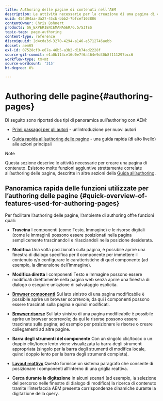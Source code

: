 ```yaml
---
title: Authoring delle pagine di contenuti nell’AEM
description: Le attività necessarie per la creazione di una pagina di contenuto.
uuid: 454d94aa-da27-45cb-bbb2-7bfcef103806
contentOwner: Chris Bohnert
products: SG_EXPERIENCEMANAGER/6.5/SITES
topic-tags: page-authoring
content-type: reference
discoiquuid: 2d4cda3d-3270-4294-a146-e5712746aebb
docset: aem65
exl-id: 07528cf0-e67a-46b5-a3b2-d1b74ad2228f
source-git-commit: e1a0b114ce16d0e7f6a464e9d30b8f111297bcc6
workflow-type: tm+mt
source-wordcount: '315'
ht-degree: 0%

---
```


# Authoring delle pagine{#authoring-pages}

Di seguito sono riportati due tipi di panoramica sull’authoring con AEM:

* [Primi passaggi per gli autori](/help/sites-authoring/first-steps.md) - un’introduzione per nuovi autori

* [Guida rapida all’authoring delle pagine](/help/sites-authoring/qg-page-authoring.md) - una guida rapida (di alto livello) alle azioni principali

>[!NOTE]
>
>Questa sezione descrive le attività necessarie per creare una pagina di contenuto. Esistono molte funzioni aggiuntive strettamente correlate all’authoring delle pagine, descritte in altre sezioni della [Guida all’authoring](/help/sites-authoring/home.md).

## Panoramica rapida delle funzioni utilizzate per l’authoring delle pagine {#quick-overview-of-features-used-for-authoring-pages}

Per facilitare l’authoring delle pagine, l’ambiente di authoring offre funzioni quali:

* **Trascina**
I componenti (come Testo, Immagine) e le risorse digitali (come le immagini) possono essere posizionati nella pagina semplicemente trascinandoli e rilasciandoli nella posizione desiderata.

* **Modifica**
Una volta posizionata sulla pagina, è possibile aprire una finestra di dialogo specifica per il componente per immettere il contenuto e/o configurare le caratteristiche di quel componente (ad esempio, la dimensione dell’immagine).

* **Modifica diretta**
I componenti Testo e Immagine possono essere modificati direttamente nella pagina web senza aprire una finestra di dialogo o eseguire un’azione di salvataggio esplicita.

* **[Browser componenti](/help/sites-authoring/author-environment-tools.md#componentsbrowsertouchoptimizedui)**
Sul lato sinistro di una pagina modificabile è possibile aprire un browser scorrevole; da qui i componenti possono essere trascinati sulla pagina e quindi modificati.

* **[Browser risorse](/help/sites-authoring/author-environment-tools.md#assetsbrowsertouchoptimizedui)**
Sul lato sinistro di una pagina modificabile è possibile aprire un browser scorrevole; da qui le risorse possono essere trascinate sulla pagina; ad esempio per posizionare le risorse o creare collegamenti ad altre pagine.

* **Barra degli strumenti del componente**
Con un singolo clic/tocco o un doppio clic/tocco lento viene visualizzata la barra degli strumenti appropriata (singolo per la barra degli strumenti di modifica locale, quindi doppio lento per la barra degli strumenti completa).

* **[Layout reattivo](/help/sites-authoring/responsive-layout.md)**
Questo fornisce un sistema paragrafo che consente di posizionare i componenti all’interno di una griglia reattiva.

* **Cerca durante la digitazione**
In alcuni scenari (ad esempio, la selezione del percorso nelle finestre di dialogo di modifica) la ricerca di contenuto tramite l’interfaccia AEM presenta corrispondenze dinamiche durante la digitazione della query.
